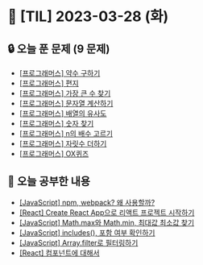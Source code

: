 # 📆 [TIL] 2023-03-28 (화)

## 🔒 오늘 푼 문제 (9 문제)

- [[프로그래머스] 약수 구하기](https://school.programmers.co.kr/learn/courses/30/lessons/120897)
- [[프로그래머스] 편지](https://school.programmers.co.kr/learn/courses/30/lessons/120898)
- [[프로그래머스] 가장 큰 수 찾기](https://school.programmers.co.kr/learn/courses/30/lessons/120899)
- [[프로그래머스] 문자열 계산하기](https://school.programmers.co.kr/learn/courses/30/lessons/120902)
- [[프로그래머스] 배열의 유사도](https://school.programmers.co.kr/learn/courses/30/lessons/120903)
- [[프로그래머스] 숫자 찾기](https://school.programmers.co.kr/learn/courses/30/lessons/120904)
- [[프로그래머스] n의 배수 고르기](https://school.programmers.co.kr/learn/courses/30/lessons/120905)
- [[프로그래머스] 자릿수 더하기](https://school.programmers.co.kr/learn/courses/30/lessons/120906)
- [[프로그래머스] OX퀴즈](https://school.programmers.co.kr/learn/courses/30/lessons/120907)

## 📝 오늘 공부한 내용

- [[JavaScript] npm, webpack? 왜 사용할까?](https://monsta-zo.github.io/javascript/js-tool/)
- [[React] Create React App으로 리액트 프로젝트 시작하기](https://monsta-zo.github.io/react/re-cli/)
- [[JavaScript] Math.max와 Math.min, 최대값 최소값 찾기](https://monsta-zo.github.io/javascript/js-%EC%B5%9C%EB%8C%80%EA%B0%92%EC%B5%9C%EC%86%8C%EA%B0%92/)
- [[JavaScript] includes(), 포함 여부 확인하기](https://monsta-zo.github.io/javascript/js-includes/)
- [[JavaScript] Array.filter로 필터링하기](https://monsta-zo.github.io/javascript/js-filter/)
- [[React] 컴포넌트에 대해서](https://monsta-zo.github.io/react/react-%EC%BB%B4%ED%8F%AC%EB%84%8C%ED%8A%B8/)
